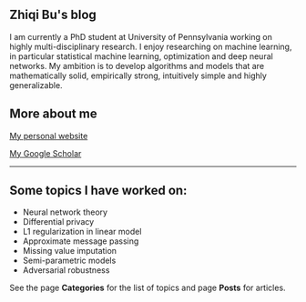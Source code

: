 ## Zhiqi Bu's blog

I am currently a PhD student at University of Pennsylvania working on highly multi-disciplinary research. I enjoy researching on machine learning, in particular statistical machine learning, optimization and deep neural networks. My ambition is to develop algorithms and models that are mathematically solid, empirically strong, intuitively simple and highly generalizable.


## More about me
[My personal website](https://sites.google.com/view/zhiqi-bu)

[My Google Scholar](https://scholar.google.com/citations?user=MEvTLxIAAAAJ&hl=en)

---

## Some topics I have worked on:
- Neural network theory
- Differential privacy
- L1 regularization in linear model
- Approximate message passing
- Missing value imputation
- Semi-parametric models
- Adversarial robustness

See the page **Categories** for the list of topics and page **Posts** for articles.
